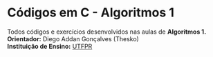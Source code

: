 # Códigos em C - Algoritmos 1
Todos códigos e exercícios desenvolvidos nas aulas de **Algoritmos 1.**<br />
**Orientador:** Diego Addan Gonçalves (Thesko)<br/>
**Instituição de Ensino:** [UTFPR](https://portal.utfpr.edu.br/home)
